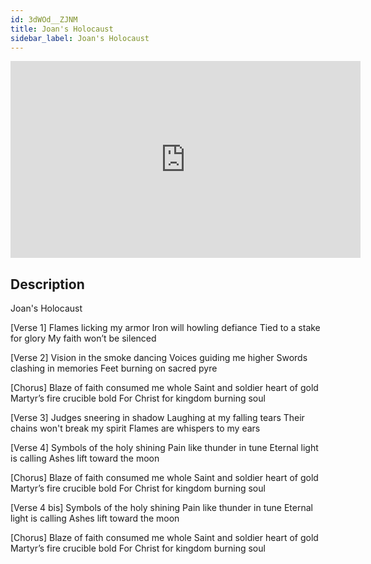 ```yaml
---
id: 3dWOd__ZJNM
title: Joan's Holocaust
sidebar_label: Joan's Holocaust
---
```


<iframe
  width="560"
  height="315"
  src="https://www.youtube.com/embed/3dWOd__ZJNM"
  title="YouTube video player"
  frameborder="0"
  allow="accelerometer; autoplay; clipboard-write; encrypted-media; gyroscope; picture-in-picture; web-share"
  referrerpolicy="strict-origin-when-cross-origin"
  allowfullscreen
></iframe>

## Description

Joan's Holocaust

[Verse 1]
Flames licking my armor
Iron will howling defiance
Tied to a stake for glory
My faith won’t be silenced

[Verse 2]
Vision in the smoke dancing
Voices guiding me higher
Swords clashing in memories
Feet burning on sacred pyre

[Chorus]
Blaze of faith consumed me whole
Saint and soldier heart of gold
Martyr’s fire crucible bold
For Christ for kingdom burning soul

[Verse 3]
Judges sneering in shadow
Laughing at my falling tears
Their chains won't break my spirit
Flames are whispers to my ears

[Verse 4]
Symbols of the holy shining
Pain like thunder in tune
Eternal light is calling
Ashes lift toward the moon

[Chorus]
Blaze of faith consumed me whole
Saint and soldier heart of gold
Martyr’s fire crucible bold
For Christ for kingdom burning soul

[Verse 4 bis]
Symbols of the holy shining
Pain like thunder in tune
Eternal light is calling
Ashes lift toward the moon

[Chorus]
Blaze of faith consumed me whole
Saint and soldier heart of gold
Martyr’s fire crucible bold
For Christ for kingdom burning soul
